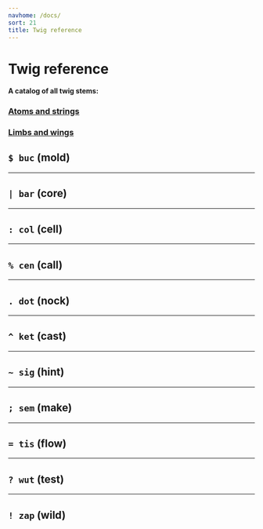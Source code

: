 ```yaml
---
navhome: /docs/
sort: 21
title: Twig reference
---
```


# Twig reference

#### A catalog of all twig stems:

<div class="book">

### [Atoms and strings](../twig/atom)

### [Limbs and wings](../twig/limb)

## `$ buc` (mold)

<list src="../twig/buc-mold" dataPreview="true" className="runes" childIsFragment="true"></list>

---

## `| bar` (core)

<list src="../twig/bar-core" dataPreview="true" className="runes" childIsFragment="true"></list>

---

## `: col` (cell)

<list src="../twig/col-cell" dataPreview="true" className="runes" childIsFragment="true"></list>

---

## `% cen` (call)

<list src="../twig/cen-call" dataPreview="true" className="runes" childIsFragment="true"></list>

---

## `. dot` (nock)

<list src="../twig/dot-nock" dataPreview="true" className="runes" childIsFragment="true"></list>

---

## `^ ket` (cast)

<list src="../twig/ket-cast" dataPreview="true" className="runes" childIsFragment="true"></list>

---

## `~ sig` (hint)

<list src="../twig/sig-hint" dataPreview="true" className="runes" childIsFragment="true"></list>

---

## `; sem` (make)

<list src="../twig/sem-make" dataPreview="true" className="runes" childIsFragment="true"></list>

---

## `= tis` (flow)

<list src="../twig/tis-flow" dataPreview="true" className="runes" childIsFragment="true"></list>

---

## `? wut` (test)

<list src="../twig/wut-test" dataPreview="true" className="runes" childIsFragment="true"></list>

---

## `! zap` (wild)

<list src="../twig/zap-wild" dataPreview="true" className="runes" childIsFragment="true"></list>

</div>
